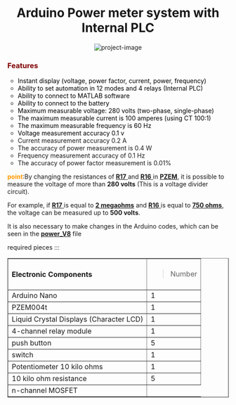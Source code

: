 <h1 align="center" id="title">Arduino Power meter system with Internal PLC</h1>

<p align="center"><img src="https://s6.uupload.ir/files/layer_510_o37r.png" alt="project-image"></p>

<h3><strong><span style="color: #800000;">Features</span></strong></h3>
<ul style="list-style-type: circle;">
<li><span style="color: #000000;">Instant display (voltage, power factor, current, power, frequency)</span></li>
<li><span style="color: #000000;">Ability to set automation in 12 modes and 4 relays (Internal PLC)</span></li>
<li><span style="color: #000000;">Ability to connect to MATLAB software</span></li>
<li><span style="color: #000000;">Ability to connect to the battery</span></li>
<li><span style="color: #000000;">Maximum measurable voltage: 280 volts (two-phase, single-phase)</span></li>
<li><span style="color: #000000;">The maximum measurable current is 100 amperes (using CT 100:1)</span></li>
<li><span style="color: #000000;">The maximum measurable frequency is 60 Hz</span></li>
<li><span style="color: #000000;">Voltage measurement accuracy 0.1 v</span></li>
<li>Current measurement accuracy 0.2 A</li>
<li>The accuracy of power measurement is 0.4 W</li>
<li>Frequency measurement accuracy of 0.1 Hz</li>
<li>The accuracy of power factor measurement is 0.01%</li>
</ul>
<p><strong><span style="color: #ff9900;">point</span></strong>:By changing the resistances of <span style="text-decoration: underline;"><strong>R17</strong> </span>and <span style="text-decoration: underline;"><strong>R16</strong> </span>in <span style="text-decoration: underline;"><strong>PZEM</strong></span>, it is possible to measure the voltage of more than <strong>280 volts</strong> (This is a voltage divider circuit).</p>
<p>For example, if <span style="text-decoration: underline;"><strong>R17</strong> </span>is equal to <span style="text-decoration: underline;"><strong>2 megaohms</strong></span> and <span style="text-decoration: underline;"><strong>R16</strong> </span>is equal to <span style="text-decoration: underline;"><strong>750 ohms</strong></span>, the voltage can be measured up to <strong>500 volts</strong>.</p>
<p>It is also necessary to make changes in the Arduino codes, which can be seen in the <span style="text-decoration: underline;"><strong>power_V8</strong></span> file</p>


required pieces ::: 
<table border="1">
<tbody>
<tr>
<td>
<h4>Electronic Components</h4>
</td>
<td>
<blockquote>Number</blockquote>
</td>
</tr>
<tr>
<td>Arduino Nano</td>
<td>1</td>
</tr>
<tr>
<td>PZEM004t</td>
<td>1</td>
</tr>
<tr>
<td>Liquid Crystal Displays (Character LCD)</td>
<td>1</td>
</tr>
<tr>
<td>4-channel relay module</td>
<td>1</td>
</tr>
<tr>
<td>push button</td>
<td>5</td>
</tr>
<tr>
<td>switch</td>
<td>1</td>
</tr>
<tr>
<td>Potentiometer 10 kilo ohms</td>
<td>1</td>
</tr>
<tr>
<td>10 kilo ohm resistance</td>
<td>5</td>
</tr>
<tr>
<td>n-channel MOSFET</td>
</tr>
</tbody>
</table>


